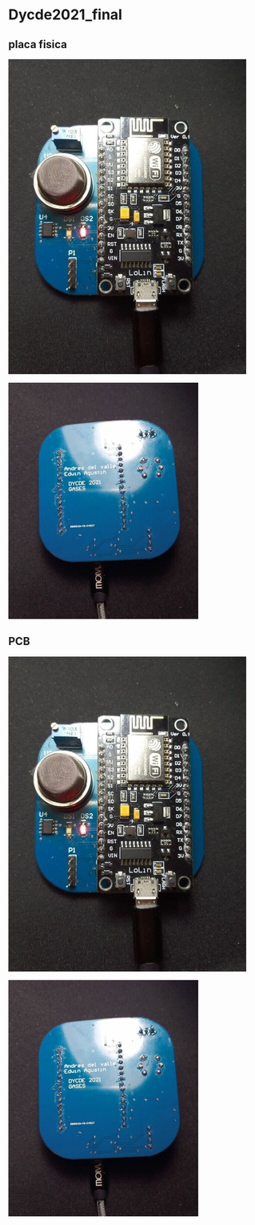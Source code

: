 # Dycde2021_final
## placa fisica
![alt text][logo1]

[logo1]: https://github.com/Adelvalle25/Dycde2021_final/blob/main/imagenes/fotoFinal1.jpg " Logo Title Text 2"

![alt text][logo]

[logo]: https://github.com/Adelvalle25/Dycde2021_final/blob/main/imagenes/fotoFinal2.jpg "Logo Title Text 2"

## PCB 
![alt text][logo1]

[logo1]: https://github.com/Adelvalle25/Dycde2021_final/blob/main/imagenes/pcb1.jpg

![alt text][logo]

[logo]:https://github.com/Adelvalle25/Dycde2021_final/blob/main/imagenes/pcb2.jpg
